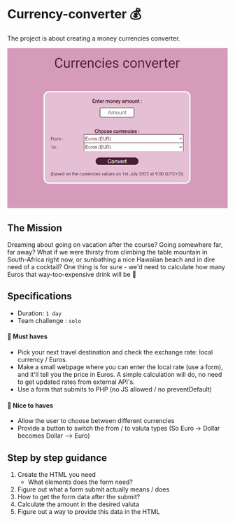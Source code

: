 # Currency-converter 💰
The project is about creating a money currencies converter.

![The result](./images/demo.PNG)

## The Mission

Dreaming about going on vacation after the course? Going somewhere far, far away?
What if we were thirsty from climbing the table mountain in South-Africa right now, or sunbathing a nice Hawaiian beach and in dire need of a cocktail?
One thing is for sure - we'd need to calculate how many Euros that way-too-expensive drink will be 💸

## Specifications

- Duration: `1 day`
- Team challenge : `solo`


#### 🌱 Must haves

- Pick your next travel destination and check the exchange rate: local currency / Euros.
- Make a small webpage where you can enter the local rate (use a form), and it'll tell you the price in Euros. A simple calculation will do, no need to get updated rates from external API's.
- Use a form that submits to PHP (no JS allowed / no preventDefault)

#### 🌼 Nice to haves

- Allow the user to choose between different currencies
- Provide a button to switch the from / to valuta types (So Euro -> Dollar becomes Dollar --> Euro)

## Step by step guidance

1. Create the HTML you need
    - What elements does the form need?
2. Figure out what a form submit actually means / does
3. How to get the form data after the submit?
4. Calculate the amount in the desired valuta
5. Figure out a way to provide this data in the HTML
